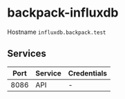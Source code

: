 # backpack-influxdb

Hostname `influxdb.backpack.test`

## Services

| Port | Service | Credentials
| ---- | ------- | -----------
| 8086 | API | -
